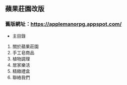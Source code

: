 ## 蘋果莊園改版

### 舊版網址：https://applemanorpg.appspot.com/

- 主目錄

1. 關於蘋果莊園
1. 手工皂商品
1. 植物調理
1. 居家樂活
1. 精緻禮盒
1. 聯絡我們
